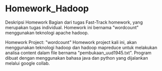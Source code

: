 # Homework_Hadoop

Deskripsi Homework
Bagian dari tugas Fast-Track homework, yang merupakan tugas individual. Homework ini bernama "wordcount" menggunakan teknologi apache hadoop.

Homework Project: "wordcount"
Homework project kali ini, akan menggunakan teknologi hadoop dan hadoop mapreduce untuk melakukan analisa content dalam file bernama "pembukaan_uud1945.txt". Program dibuat dengan menggunakan bahasa java dan python yang dijalankan melalui google collab.
